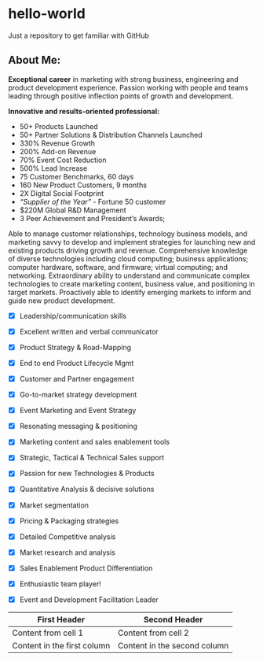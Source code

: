 # hello-world
Just a repository to get familiar with GitHub

## About Me:
**Exceptional career** in marketing with strong business, engineering and product development experience. Passion working with people and teams leading through positive inflection points of growth and development.

**Innovative and results-oriented professional:**
 * 50+ Products Launched
 * 50+ Partner Solutions & Distribution Channels Launched
 * 330% Revenue Growth
 * 200% Add-on Revenue
 * 70% Event Cost Reduction
 * 500% Lead Increase
 * 75 Customer Benchmarks, 60 days
 * 160 New Product Customers, 9 months
 * 2X Digital Social Footprint
 * *“Supplier of the Year”* - Fortune 50 customer
 * $220M Global R&D Management
 * 3 Peer Achievement and President’s Awards;

Able to manage customer relationships, technology business models, and marketing savvy to develop and implement strategies for launching new and existing products driving growth and revenue. Comprehensive knowledge of diverse technologies including cloud computing; business applications; computer hardware, software, and firmware; virtual computing; and networking. Extraordinary ability to understand and communicate complex technologies to create marketing content, business value, and positioning in target markets. Proactively able to identify emerging markets to inform and guide new product development.

  - [x] Leadership/communication skills
  - [x] Excellent written and verbal communicator
  - [x] Product Strategy & Road-Mapping
  - [x] End to end Product Lifecycle Mgmt
  - [x] Customer and Partner engagement
  - [x] Go-to-market strategy development
  - [x] Event Marketing and Event Strategy
  - [x] Resonating messaging & positioning
  - [x] Marketing content and sales enablement tools
  - [x] Strategic, Tactical & Technical Sales support
  - [x] Passion for new Technologies & Products
  - [x] Quantitative Analysis & decisive solutions
  - [x] Market segmentation
  - [x] Pricing & Packaging strategies
  - [x] Detailed Competitive analysis
  - [x] Market research and analysis
  - [x] Sales Enablement Product Differentiation
  - [x] Enthusiastic team player!
  - [x] Event and Development Facilitation Leader


First Header | Second Header
------------ | -------------
Content from cell 1 | Content from cell 2
Content in the first column | Content in the second column
